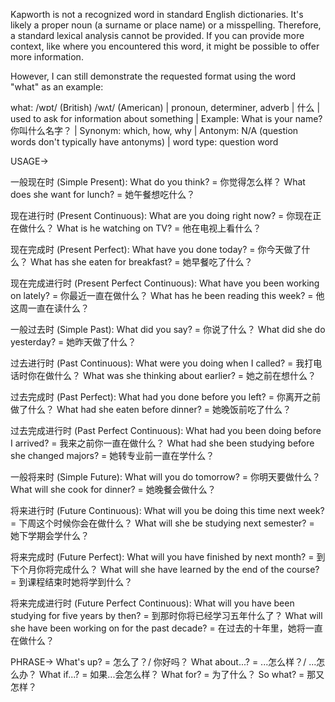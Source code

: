 Kapworth is not a recognized word in standard English dictionaries. It's likely a proper noun (a surname or place name) or a misspelling.  Therefore, a standard lexical analysis cannot be provided. If you can provide more context, like where you encountered this word, it might be possible to offer more information.

However, I can still demonstrate the requested format using the word "what" as an example:

what: /wɒt/ (British) /wʌt/ (American) | pronoun, determiner, adverb | 什么 | used to ask for information about something | Example: What is your name? 你叫什么名字？ | Synonym: which, how, why | Antonym:  N/A (question words don't typically have antonyms) | word type: question word


USAGE->

一般现在时 (Simple Present):
What do you think? = 你觉得怎么样？
What does she want for lunch? = 她午餐想吃什么？

现在进行时 (Present Continuous):
What are you doing right now? = 你现在正在做什么？
What is he watching on TV? = 他在电视上看什么？

现在完成时 (Present Perfect):
What have you done today? = 你今天做了什么？
What has she eaten for breakfast? = 她早餐吃了什么？

现在完成进行时 (Present Perfect Continuous):
What have you been working on lately? = 你最近一直在做什么？
What has he been reading this week? = 他这周一直在读什么？

一般过去时 (Simple Past):
What did you say? = 你说了什么？
What did she do yesterday? = 她昨天做了什么？

过去进行时 (Past Continuous):
What were you doing when I called? = 我打电话时你在做什么？
What was she thinking about earlier? = 她之前在想什么？

过去完成时 (Past Perfect):
What had you done before you left? = 你离开之前做了什么？
What had she eaten before dinner? = 她晚饭前吃了什么？


过去完成进行时 (Past Perfect Continuous):
What had you been doing before I arrived? = 我来之前你一直在做什么？
What had she been studying before she changed majors? = 她转专业前一直在学什么？

一般将来时 (Simple Future):
What will you do tomorrow? = 你明天要做什么？
What will she cook for dinner? = 她晚餐会做什么？

将来进行时 (Future Continuous):
What will you be doing this time next week? = 下周这个时候你会在做什么？
What will she be studying next semester? = 她下学期会学什么？

将来完成时 (Future Perfect):
What will you have finished by next month? = 到下个月你将完成什么？
What will she have learned by the end of the course? = 到课程结束时她将学到什么？

将来完成进行时 (Future Perfect Continuous):
What will you have been studying for five years by then? = 到那时你将已经学习五年什么了？
What will she have been working on for the past decade? = 在过去的十年里，她将一直在做什么？



PHRASE->
What's up? = 怎么了？/ 你好吗？
What about...? = ...怎么样？/ ...怎么办？
What if...? = 如果...会怎么样？
What for? = 为了什么？
So what? = 那又怎样？

